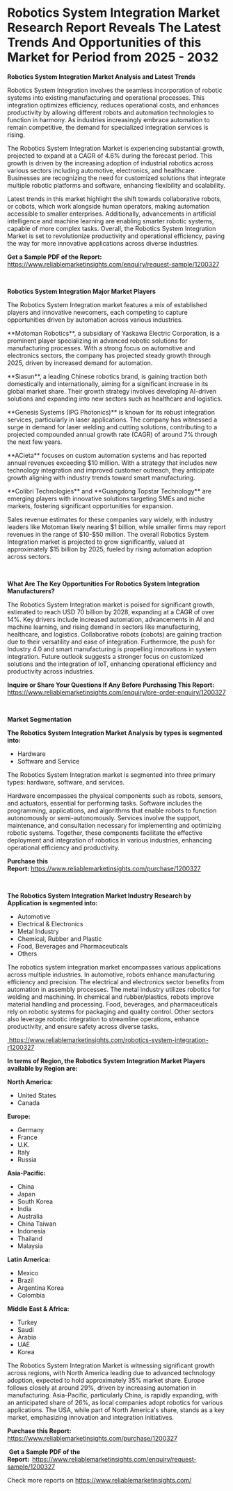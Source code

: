<p><h1>Robotics System Integration Market Research Report Reveals The Latest Trends And Opportunities of this Market for Period from 2025 - 2032</h1></p><p><strong>Robotics System Integration Market Analysis and Latest Trends</strong></p>
<p><p>Robotics System Integration involves the seamless incorporation of robotic systems into existing manufacturing and operational processes. This integration optimizes efficiency, reduces operational costs, and enhances productivity by allowing different robots and automation technologies to function in harmony. As industries increasingly embrace automation to remain competitive, the demand for specialized integration services is rising.</p><p>The Robotics System Integration Market is experiencing substantial growth, projected to expand at a CAGR of 4.6% during the forecast period. This growth is driven by the increasing adoption of industrial robotics across various sectors including automotive, electronics, and healthcare. Businesses are recognizing the need for customized solutions that integrate multiple robotic platforms and software, enhancing flexibility and scalability.</p><p>Latest trends in this market highlight the shift towards collaborative robots, or cobots, which work alongside human operators, making automation accessible to smaller enterprises. Additionally, advancements in artificial intelligence and machine learning are enabling smarter robotic systems, capable of more complex tasks. Overall, the Robotics System Integration Market is set to revolutionize productivity and operational efficiency, paving the way for more innovative applications across diverse industries.</p></p>
<p><strong>Get a Sample PDF of the Report:&nbsp;</strong> <a href="https://www.reliablemarketinsights.com/enquiry/request-sample/1200327?utm_campaign=2277&utm_medium=2&utm_source=Github&utm_content=ia&utm_term=22022025&utm_id=robotics-system-integration">https://www.reliablemarketinsights.com/enquiry/request-sample/1200327</a></p>
<p>&nbsp;</p>
<p><strong>Robotics System Integration Major Market Players</strong></p>
<p><p>The Robotics System Integration market features a mix of established players and innovative newcomers, each competing to capture opportunities driven by automation across various industries. </p><p>**Motoman Robotics**, a subsidiary of Yaskawa Electric Corporation, is a prominent player specializing in advanced robotic solutions for manufacturing processes. With a strong focus on automotive and electronics sectors, the company has projected steady growth through 2025, driven by increased demand for automation.</p><p>**Siasun**, a leading Chinese robotics brand, is gaining traction both domestically and internationally, aiming for a significant increase in its global market share. Their growth strategy involves developing AI-driven solutions and expanding into new sectors such as healthcare and logistics.</p><p>**Genesis Systems (IPG Photonics)** is known for its robust integration services, particularly in laser applications. The company has witnessed a surge in demand for laser welding and cutting solutions, contributing to a projected compounded annual growth rate (CAGR) of around 7% through the next few years.</p><p>**ACieta** focuses on custom automation systems and has reported annual revenues exceeding $10 million. With a strategy that includes new technology integration and improved customer outreach, they anticipate growth aligning with industry trends toward smart manufacturing.</p><p>**Colibri Technologies** and **Guangdong Topstar Technology** are emerging players with innovative solutions targeting SMEs and niche markets, fostering significant opportunities for expansion.</p><p>Sales revenue estimates for these companies vary widely, with industry leaders like Motoman likely nearing $1 billion, while smaller firms may report revenues in the range of $10-$50 million. The overall Robotics System Integration market is projected to grow significantly, valued at approximately $15 billion by 2025, fueled by rising automation adoption across sectors.</p></p>
<p>&nbsp;</p>
<p><strong>What Are The Key Opportunities For Robotics System Integration Manufacturers?</strong></p>
<p><p>The Robotics System Integration market is poised for significant growth, estimated to reach USD 70 billion by 2028, expanding at a CAGR of over 14%. Key drivers include increased automation, advancements in AI and machine learning, and rising demand in sectors like manufacturing, healthcare, and logistics. Collaborative robots (cobots) are gaining traction due to their versatility and ease of integration. Furthermore, the push for Industry 4.0 and smart manufacturing is propelling innovations in system integration. Future outlook suggests a stronger focus on customized solutions and the integration of IoT, enhancing operational efficiency and productivity across industries.</p></p>
<p><strong>Inquire or Share Your Questions If Any Before Purchasing This Report:</strong> <a href="https://www.reliablemarketinsights.com/enquiry/pre-order-enquiry/1200327?utm_campaign=2277&utm_medium=2&utm_source=Github&utm_content=ia&utm_term=22022025&utm_id=robotics-system-integration">https://www.reliablemarketinsights.com/enquiry/pre-order-enquiry/1200327</a></p>
<p>&nbsp;</p>
<p><strong>Market Segmentation</strong></p>
<p><strong>The Robotics System Integration Market Analysis by types is segmented into:</strong></p>
<p><ul><li>Hardware</li><li>Software and Service</li></ul></p>
<p><p>The Robotics System Integration market is segmented into three primary types: hardware, software, and services. </p><p>Hardware encompasses the physical components such as robots, sensors, and actuators, essential for performing tasks. Software includes the programming, applications, and algorithms that enable robots to function autonomously or semi-autonomously. Services involve the support, maintenance, and consultation necessary for implementing and optimizing robotic systems. Together, these components facilitate the effective deployment and integration of robotics in various industries, enhancing operational efficiency and productivity.</p></p>
<p><strong>Purchase this Report:&nbsp;</strong><a href="https://www.reliablemarketinsights.com/purchase/1200327?utm_campaign=2277&utm_medium=2&utm_source=Github&utm_content=ia&utm_term=22022025&utm_id=robotics-system-integration">https://www.reliablemarketinsights.com/purchase/1200327</a></p>
<p>&nbsp;</p>
<p><strong>The Robotics System Integration Market Industry Research by Application is segmented into:</strong></p>
<p><ul><li>Automotive</li><li>Electrical & Electronics</li><li>Metal Industry</li><li>Chemical, Rubber and Plastic</li><li>Food, Beverages and Pharmaceuticals</li><li>Others</li></ul></p>
<p><p>The robotics system integration market encompasses various applications across multiple industries. In automotive, robots enhance manufacturing efficiency and precision. The electrical and electronics sector benefits from automation in assembly processes. The metal industry utilizes robotics for welding and machining. In chemical and rubber/plastics, robots improve material handling and processing. Food, beverages, and pharmaceuticals rely on robotic systems for packaging and quality control. Other sectors also leverage robotic integration to streamline operations, enhance productivity, and ensure safety across diverse tasks.</p></p>
<p><a href="https://www.reliablemarketinsights.com/robotics-system-integration-r1200327?utm_campaign=2277&utm_medium=2&utm_source=Github&utm_content=ia&utm_term=22022025&utm_id=robotics-system-integration">&nbsp;https://www.reliablemarketinsights.com/robotics-system-integration-r1200327</a></p>
<p><strong>In terms of Region, the Robotics System Integration Market Players available by Region are:</strong></p>
<p>
    <p> <strong> North America: </strong>
        <ul>
            <li>United States</li>
            <li>Canada</li>
        </ul>
        </p> 
    <p> <strong> Europe: </strong>
        <ul>
            <li>Germany</li>
            <li>France</li>
            <li>U.K.</li>
            <li>Italy</li>
            <li>Russia</li>
        </ul>
        </p> 
    <p> <strong> Asia-Pacific: </strong>
        <ul>
            <li>China</li>
            <li>Japan</li>
            <li>South Korea</li>
            <li>India</li>
            <li>Australia</li>
            <li>China Taiwan</li>
            <li>Indonesia</li>
            <li>Thailand</li>
            <li>Malaysia</li>
        </ul>
        </p> 
    <p> <strong> Latin America: </strong>
        <ul>
            <li>Mexico</li>
            <li>Brazil</li>
            <li>Argentina Korea</li>
            <li>Colombia</li>
        </ul>
        </p> 
    <p> <strong> Middle East & Africa: </strong>
        <ul>
            <li>Turkey</li>
            <li>Saudi</li>
            <li>Arabia</li>
            <li>UAE</li>
            <li>Korea</li>
        </ul>
    </p>
    </p>
<p><p>The Robotics System Integration Market is witnessing significant growth across regions, with North America leading due to advanced technology adoption, expected to hold approximately 35% market share. Europe follows closely at around 29%, driven by increasing automation in manufacturing. Asia-Pacific, particularly China, is rapidly expanding, with an anticipated share of 26%, as local companies adopt robotics for various applications. The USA, while part of North America's share, stands as a key market, emphasizing innovation and integration initiatives.</p></p>
<p><strong>Purchase this Report: </strong><a href="https://www.reliablemarketinsights.com/purchase/1200327?utm_campaign=2277&utm_medium=2&utm_source=Github&utm_content=ia&utm_term=22022025&utm_id=robotics-system-integration">https://www.reliablemarketinsights.com/purchase/1200327</a></p>
<p>&nbsp;<strong>Get a Sample PDF of the Report:&nbsp;&nbsp;</strong><a href="https://www.reliablemarketinsights.com/enquiry/request-sample/1200327?utm_campaign=2277&utm_medium=2&utm_source=Github&utm_content=ia&utm_term=22022025&utm_id=robotics-system-integration">https://www.reliablemarketinsights.com/enquiry/request-sample/1200327</a></p>
<p><strong></strong></p>
<p>Check more reports on <a href="https://www.reliablemarketinsights.com/?utm_campaign=2277&utm_medium=2&utm_source=Github&utm_content=ia&utm_term=22022025&utm_id=robotics-system-integration">https://www.reliablemarketinsights.com/</a></p>